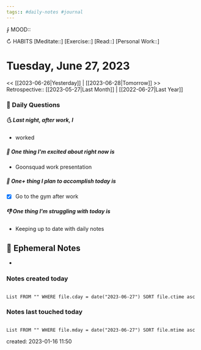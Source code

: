 ```yaml
---
tags:: #daily-notes #journal
---
```


⨑ MOOD::

↻ HABITS
[Meditate::]
[Exercise::]
[Read::]
[Personal Work::]

# Tuesday, June 27, 2023

<< [[2023-06-26|Yesterday]] | [[2023-06-28|Tomorrow]] >>
Retrospective:: [[2023-05-27|Last Month]] | [[2022-06-27|Last Year]]

### 📅 Daily Questions

##### 🌜 Last night, after work, I

- worked

##### 🙌 One thing I'm excited about right now is

- Goonsquad work presentation

##### 🚀 One+ thing I plan to accomplish today is

- [x] Go to the gym after work

##### 👎 One thing I'm struggling with today is

- Keeping up to date with daily notes

## 📝 Ephemeral Notes

- 

### Notes created today

```dataview

List FROM "" WHERE file.cday = date("2023-06-27") SORT file.ctime asc

```

### Notes last touched today

```dataview

List FROM "" WHERE file.mday = date("2023-06-27") SORT file.mtime asc

```

created: 2023-01-16 11:50
